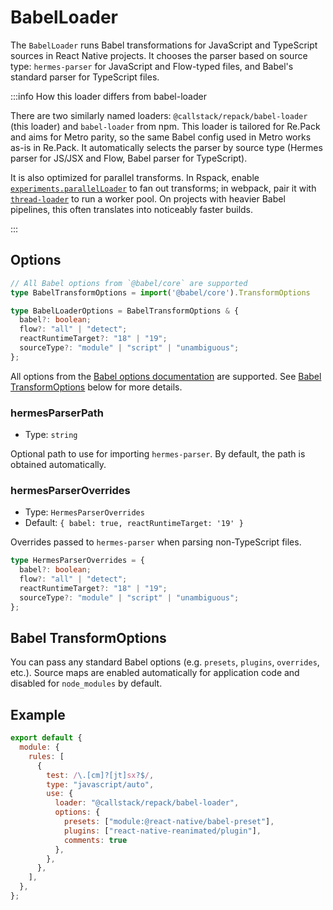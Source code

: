 # BabelLoader

The `BabelLoader` runs Babel transformations for JavaScript and TypeScript sources in React Native projects. It chooses the parser based on source type: `hermes-parser` for JavaScript and Flow-typed files, and Babel's standard parser for TypeScript files.

:::info How this loader differs from babel-loader 

There are two similarly named loaders: `@callstack/repack/babel-loader` (this loader) and `babel-loader` from npm. This loader is tailored for Re.Pack and aims for Metro parity, so the same Babel config used in Metro works as-is in Re.Pack. It automatically selects the parser by source type (Hermes parser for JS/JSX and Flow, Babel parser for TypeScript).

It is also optimized for parallel transforms. In Rspack, enable [`experiments.parallelLoader`](https://rspack.rs/config/experiments#experimentsparallelloader) to fan out transforms; in webpack, pair it with [`thread-loader`](https://www.npmjs.com/package/thread-loader) to run a worker pool. On projects with heavier Babel pipelines, this often translates into noticeably faster builds.

:::

## Options

```ts
// All Babel options from `@babel/core` are supported
type BabelTransformOptions = import('@babel/core').TransformOptions

type BabelLoaderOptions = BabelTransformOptions & {
  babel?: boolean;
  flow?: "all" | "detect";
  reactRuntimeTarget?: "18" | "19";
  sourceType?: "module" | "script" | "unambiguous";
};
```

All options from the [Babel options documentation](https://babeljs.io/docs/options) are supported. See [Babel TransformOptions](#babel-transformoptions) below for more details.


### hermesParserPath

- Type: `string`

Optional path to use for importing `hermes-parser`. By default, the path is obtained automatically.

### hermesParserOverrides

- Type: `HermesParserOverrides`
- Default: `{ babel: true, reactRuntimeTarget: '19' }`

Overrides passed to `hermes-parser` when parsing non-TypeScript files.

```ts
type HermesParserOverrides = {
  babel?: boolean;
  flow?: "all" | "detect";
  reactRuntimeTarget?: "18" | "19";
  sourceType?: "module" | "script" | "unambiguous";
};
```

## Babel TransformOptions

You can pass any standard Babel options (e.g. `presets`, `plugins`, `overrides`, etc.). Source maps are enabled automatically for application code and disabled for `node_modules` by default.

## Example

```js title=rspack.config.mjs
export default {
  module: {
    rules: [
      {
        test: /\.[cm]?[jt]sx?$/,
        type: "javascript/auto",
        use: {
          loader: "@callstack/repack/babel-loader",
          options: {
            presets: ["module:@react-native/babel-preset"],
            plugins: ["react-native-reanimated/plugin"],
            comments: true
          },
        },
      },
    ],
  },
};
```

